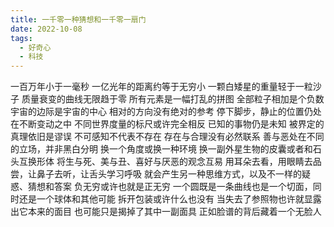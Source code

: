 ```yaml
---
title: 一千零一种猜想和一千零一扇门
date: 2022-10-08
tags:
  - 好奇心
  - 科技
---
```


一百万年小于一毫秒
一亿光年的距离约等于无穷小
一颗白矮星的重量轻于一粒沙子<!--more-->
质量衰变的曲线无限趋于零
所有元素是一幅打乱的拼图
全部粒子相加是个负数
宇宙的边际是宇宙的中心
相对的方向没有绝对的参考
停下脚步，静止的位置仍处在不断变动之中
不同世界度量的标尺或许完全相反
已知的事物仍是未知
被界定的真理依旧是谬误
不可感知不代表不存在
存在与合理没有必然联系
善与恶处在不同的立场，并非黑白分明
换一个角度或换一种环境
换一副外星生物的皮囊或者和石头互换形体
将生与死、美与丑、喜好与厌恶的观念互易
用耳朵去看，用眼睛去品尝，让鼻子去听，让舌头学习呼吸
就会产生另一种思维方式，以及不一样的疑惑、猜想和答案
负无穷或许也就是正无穷
一个圆既是一条曲线也是一个切面，同时还是一个球体和其他可能
拆开包装或许什么也没有
当失去了参照物也许就显露出它本来的面目
也可能只是揭掉了其中一副面具
正如脸谱的背后藏着一个无脸人
